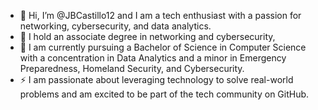 - 👋 Hi, I’m @JBCastillo12 and I am a tech enthusiast with a passion for networking, cybersecurity, and data analytics.
- 🌱 I hold an associate degree in networking and cybersecurity,
- 💞️ I am currently pursuing a Bachelor of Science in Computer Science with a concentration in Data Analytics and a minor in Emergency Preparedness, Homeland Security, and Cybersecurity.
- ⚡  I am passionate about leveraging technology to solve real-world problems and am excited to be part of the tech community on GitHub.
